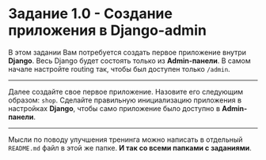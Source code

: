 # Задание 1.0 - Создание приложения в Django-admin

В этом задании Вам потребуется создать первое приложение внутри **Django**.
Весь Django будет состоять только из **Admin-панели**. В самом начале настройте routing так, чтобы был доступен только `/admin`.

___

Далее создайте свое первое приложение. Назовите его следующим образом: `shop`.
Сделайте правильную инициализацию приложения в настройках **Django**, чтобы само приложение было доступно в **Admin-панели**.
____

Мысли по поводу улучшения тренинга можно написать в отдельный `README.md` файл в этой же папке. **И так со всеми папками с заданиями**.

